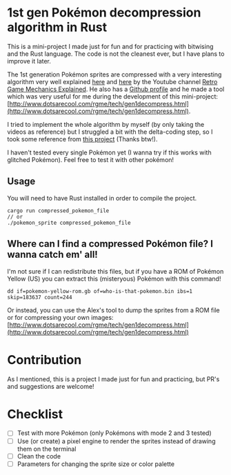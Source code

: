 # 1st gen Pokémon decompression algorithm in Rust

This is a mini-project I made just for fun and for practicing with bitwising and the Rust language.
The code is not the cleanest ever, but I have plans to improve it later.

The 1st generation Pokémon sprites are compressed with a very interesting algorithm very well explained [here](https://youtu.be/aF1Yw_wu2cM) and [here](https://youtu.be/ZI50XUeN6QE) by the Youtube channel [Retro Game Mechanics Explained](https://www.youtube.com/channel/UCwRqWnW5ZkVaP_lZF7caZ-g). He also has a [Github profile](https://github.com/Dotsarecool/) and he made a tool which was very useful for me during the development of this mini-project: [http://www.dotsarecool.com/rgme/tech/gen1decompress.html](http://www.dotsarecool.com/rgme/tech/gen1decompress.html).

I tried to implement the whole algorithm by myself (by only taking the videos as reference) but I struggled a bit with the delta-coding step, so I took some reference from [this project](https://github.com/xvillaneau/poke-sprite-python/) (Thanks btw!).

I haven't tested every single Pokémon yet (I wanna try if this works with glitched Pokémon). Feel free to test it with other pokémon!

## Usage
You will need to have Rust installed in order to compile the project.
```
cargo run compressed_pokemon_file
// or
./pokemon_sprite compressed_pokemon_file
```

## Where can I find a compressed Pokémon file? I wanna catch em' all!
I'm not sure if I can redistribute this files, but if you have a ROM of Pokémon Yellow (US) you can extract this (misteryous) Pokémon with this command!
```
dd if=pokemon-yellow-rom.gb of=who-is-that-pokemon.bin ibs=1 skip=183637 count=244
```
Or instead, you can use the Alex's tool to dump the sprites from a ROM file or for compressing your own images: [http://www.dotsarecool.com/rgme/tech/gen1decompress.html](http://www.dotsarecool.com/rgme/tech/gen1decompress.html)

# Contribution
As I mentioned, this is a project I made just for fun and practicing, but PR's and suggestions are welcome!

# Checklist 
- [ ] Test with more Pokémon (only Pokémons with mode 2 and 3 tested)
- [ ] Use (or create) a pixel engine to render the sprites instead of drawing them on the terminal
- [ ] Clean the code
- [ ] Parameters for changing the sprite size or color palette
